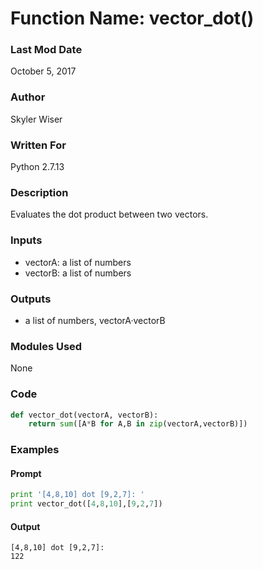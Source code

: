 # Function Name: vector_dot()

### Last Mod Date
October 5, 2017
### Author
Skyler Wiser
### Written For
Python 2.7.13
### Description
Evaluates the dot product between two vectors.
### Inputs

* vectorA: a list of numbers
* vectorB: a list of numbers

### Outputs

* a list of numbers, vectorA·vectorB

### Modules Used
None
### Code

```python
def vector_dot(vectorA, vectorB):
    return sum([A*B for A,B in zip(vectorA,vectorB)])
```

### Examples
#### Prompt

```python
print '[4,8,10] dot [9,2,7]: '
print vector_dot([4,8,10],[9,2,7])
```

#### Output

```
[4,8,10] dot [9,2,7]: 
122
```

